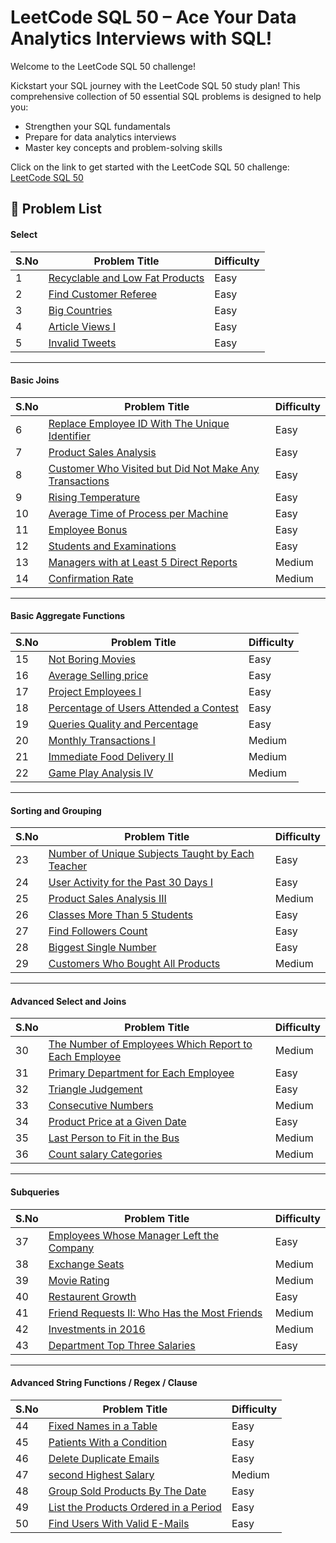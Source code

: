 # LeetCode SQL 50 – Ace Your Data Analytics Interviews with SQL!
Welcome to the LeetCode SQL 50 challenge! 

Kickstart your SQL journey with the LeetCode SQL 50 study plan! This comprehensive collection of 50 essential SQL problems is designed to help you:
- Strengthen your SQL fundamentals
- Prepare for data analytics interviews
- Master key concepts and problem-solving skills

Click on the link to get started with the LeetCode SQL 50 challenge:
[LeetCode SQL 50](https://leetcode.com/studyplan/top-sql-50/)

## 📘 Problem List

#### Select

| S.No | Problem Title                              | Difficulty |
|------|--------------------------------------------|------------|
| 1    | [Recyclable and Low Fat Products](https://leetcode.com/problems/recyclable-and-low-fat-products/description/?envType=study-plan-v2&envId=top-sql-50) | Easy |
| 2    | [Find Customer Referee](https://leetcode.com/problems/find-customer-referee/description/?envType=study-plan-v2&envId=top-sql-50) | Easy |
| 3    | [Big Countries](https://leetcode.com/problems/big-countries/description/?envType=study-plan-v2&envId=top-sql-50) | Easy |
| 4    | [Article Views I](https://leetcode.com/problems/article-views-i/description/?envType=study-plan-v2&envId=top-sql-50) | Easy |
| 5    | [Invalid Tweets](https://leetcode.com/problems/invalid-tweets/description/?envType=study-plan-v2&envId=top-sql-50) | Easy |

---

#### Basic Joins

| S.No | Problem Title                                              | Difficulty |
|------|------------------------------------------------------------|------------|
| 6   | [Replace Employee ID With The Unique Identifier](https://leetcode.com/problems/replace-employee-id-with-the-unique-identifier/?envType=study-plan-v2&envId=top-sql-50)  | Easy       |
| 7   | [Product Sales Analysis](https://leetcode.com/problems/product-sales-analysis-i/description/?envType=study-plan-v2&envId=top-sql-50)  | Easy       |
| 8   | [Customer Who Visited but Did Not Make Any Transactions](https://leetcode.com/problems/customer-who-visited-but-did-not-make-any-transactions/description/?envType=study-plan-v2&envId=top-sql-50) | Easy       |
| 9   | [Rising Temperature](https://leetcode.com/problems/rising-temperature/description/?envType=study-plan-v2&envId=top-sql-50) | Easy       |
| 10   | [Average Time of Process per Machine](https://leetcode.com/problems/average-time-of-process-per-machine/description/?envType=study-plan-v2&envId=top-sql-50) | Easy |
| 11   | [Employee Bonus](https://leetcode.com/problems/employee-bonus/description/?envType=study-plan-v2&envId=top-sql-50)  | Easy       |
| 12   | [Students and Examinations](https://leetcode.com/problems/students-and-examinations/description/?envType=study-plan-v2&envId=top-sql-50)  | Easy       |
| 13   | [Managers with at Least 5 Direct Reports]( https://leetcode.com/problems/managers-with-at-least-5-direct-reports/?envType=study-plan-v2&envId=top-sql-50)| Medium |
| 14   | [Confirmation Rate](https://leetcode.com/problems/confirmation-rate/description/?envType=study-plan-v2&envId=top-sql-50) | Medium     |

---

#### Basic Aggregate Functions

| S.No | Problem Title                                     | Difficulty |
|------|---------------------------------------------------|------------|
| 15   | [Not Boring Movies](https://leetcode.com/problems/not-boring-movies/description/?envType=study-plan-v2&envId=top-sql-50)| Easy       |
| 16   | [Average Selling price](https://leetcode.com/problems/average-selling-price/?envType=study-plan-v2&envId=top-sql-50) | Easy       |
| 17   | [Project Employees I](https://leetcode.com/problems/project-employees-i/description/?envType=study-plan-v2&envId=top-sql-50)| Easy       |
| 18   | [Percentage of Users Attended a Contest](https://leetcode.com/problems/percentage-of-users-attended-a-contest/description/?envType=study-plan-v2&envId=top-sql-50)| Easy |
| 19   | [Queries Quality and Percentage](https://leetcode.com/problems/queries-quality-and-percentage/description/?envType=study-plan-v2&envId=top-sql-50)| Easy       |
| 20   | [Monthly Transactions I](https://leetcode.com/problems/monthly-transactions-i/description/?envType=study-plan-v2&envId=top-sql-50) |Medium     |
| 21   | [Immediate Food Delivery II](https://leetcode.com/problems/immediate-food-delivery-ii/description/?envType=study-plan-v2&envId=top-sql-50) | Medium     |
| 22   | [Game Play Analysis IV](https://leetcode.com/problems/game-play-analysis-iv/description/?envType=study-plan-v2&envId=top-sql-50)| Medium     |

---

#### Sorting and Grouping

| S.No | Problem Title                                          | Difficulty |
|------|--------------------------------------------------------|------------|
| 23   | [Number of Unique Subjects Taught by Each Teacher](https://leetcode.com/problems/number-of-unique-subjects-taught-by-each-teacher/description/?envType=study-plan-v2&envId=top-sql-50) |   Easy     |
| 24   | [User Activity for the Past 30 Days I](https://leetcode.com/problems/number-of-unique-subjects-taught-by-each-teacher/description/?envType=study-plan-v2&envId=top-sql-50) |   Easy     |
| 25   | [Product Sales Analysis III](https://leetcode.com/problems/product-sales-analysis-iii/description/?envType=study-plan-v2&envId=top-sql-50)|  Medium    |
| 26   | [Classes More Than 5 Students](https://leetcode.com/problems/classes-more-than-5-students/description/?envType=study-plan-v2&envId=top-sql-50) |   Easy     |
| 27   | [Find Followers Count](https://leetcode.com/problems/find-followers-count/description/?envType=study-plan-v2&envId=top-sql-50)   |   Easy     |
| 28   | [Biggest Single Number](https://leetcode.com/problems/biggest-single-number/description/?envType=study-plan-v2&envId=top-sql-50) |   Easy     |
| 29   | [Customers Who Bought All Products](https://leetcode.com/problems/customers-who-bought-all-products/description/?envType=study-plan-v2&envId=top-sql-50)|  Medium  |

---

#### Advanced Select and Joins

| S.No | Problem Title                              | Difficulty |
|------|--------------------------------------------|------------|
| 30   | [The Number of Employees Which Report to Each Employee](https://leetcode.com/problems/the-number-of-employees-which-report-to-each-employee/description/?envType=study-plan-v2&envId=top-sql-50) | Medium     |
| 31   | [Primary Department for Each Employee](https://leetcode.com/problems/primary-department-for-each-employee/?envType=study-plan-v2&envId=top-sql-50)| Easy       |
| 32   | [Triangle Judgement](https://leetcode.com/problems/triangle-judgement/description/?envType=study-plan-v2&envId=top-sql-50)| Easy       |
| 33   | [Consecutive Numbers](https://leetcode.com/problems/consecutive-numbers/description/?envType=study-plan-v2&envId=top-sql-50) | Medium     |
| 34   | [Product Price at a Given Date](https://leetcode.com/problems/product-price-at-a-given-date/description/?envType=study-plan-v2&envId=top-sql-50) | Easy       |
| 35   | [Last Person to Fit in the Bus](https://leetcode.com/problems/last-person-to-fit-in-the-bus/description/?envType=study-plan-v2&envId=top-sql-50)  | Medium     |
| 36   | [Count salary Categories](https://leetcode.com/problems/count-salary-categories/description/?envType=study-plan-v2&envId=top-sql-50) | Medium     |

---

#### Subqueries

| S.No | Problem Title                              | Difficulty |
|------|--------------------------------------------|------------|
| 37   | [Employees Whose Manager Left the Company](https://leetcode.com/problems/employees-whose-manager-left-the-company/description/?envType=study-plan-v2&envId=top-sql-50) | Easy       |
| 38   | [Exchange Seats](https://leetcode.com/problems/exchange-seats/description/?envType=study-plan-v2&envId=top-sql-50)  | Medium     |
| 39   | [Movie Rating](https://leetcode.com/problems/movie-rating/description/?envType=study-plan-v2&envId=top-sql-50) | Medium     |
| 40   | [Restaurent Growth](https://leetcode.com/problems/restaurant-growth/description/?envType=study-plan-v2&envId=top-sql-50) | Easy       |
| 41   | [Friend Requests II: Who Has the Most Friends](https://leetcode.com/problems/restaurant-growth/description/?envType=study-plan-v2&envId=top-sql-50) | Medium     |
| 42   | [Investments in 2016](https://leetcode.com/problems/investments-in-2016/description/?envType=study-plan-v2&envId=top-sql-50) | Medium     |
| 43   | [Department Top Three Salaries](https://leetcode.com/problems/department-top-three-salaries/description/?envType=study-plan-v2&envId=top-sql-50)| Easy       |

---

#### Advanced String Functions / Regex / Clause

| S.No | Problem Title                  | Difficulty |
|------|--------------------------------|------------|
| 44   | [Fixed Names in a Table](https://leetcode.com/problems/fix-names-in-a-table/description/?envType=study-plan-v2&envId=top-sql-50)         | Easy       |
| 45   | [Patients With a Condition](https://leetcode.com/problems/patients-with-a-condition/description/?envType=study-plan-v2&envId=top-sql-50)      | Easy       |
| 46   | [Delete Duplicate Emails](https://leetcode.com/problems/delete-duplicate-emails/description/?envType=study-plan-v2&envId=top-sql-50)         | Easy       |
| 47   | [second Highest Salary](https://leetcode.com/problems/second-highest-salary/description/?envType=study-plan-v2&envId=top-sql-50)  |  Medium     |
| 48   | [Group Sold Products By The Date](https://leetcode.com/problems/group-sold-products-by-the-date/description/?envType=study-plan-v2&envId=top-sql-50)  | Easy       |
| 49   | [List the Products Ordered in a Period](https://leetcode.com/problems/list-the-products-ordered-in-a-period/description/?envType=study-plan-v2&envId=top-sql-50)|Easy       |
| 50   | [Find Users With Valid E-Mails](https://leetcode.com/problems/find-users-with-valid-e-mails/description/?envType=study-plan-v2&envId=top-sql-50) | Easy       |
